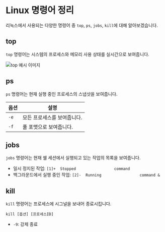 # Linux 명령어 정리

리눅스에서 사용되는 다양한 명령어 중 `top`, `ps`, `jobs`, `kill`에 대해 알아보겠습니다.

## top
`top` 명령어는 시스템의 프로세스와 메모리 사용 상태를 실시간으로 보여줍니다.

![top 예시 이미지](이미지_링크)

## ps
`ps` 명령어는 현재 실행 중인 프로세스의 스냅샷을 보여줍니다.

| 옵션 | 설명 |
| --- | --- |
| `-e` | 모든 프로세스를 보여줍니다. |
| `-f` | 풀 포맷으로 보여줍니다. |

## jobs
`jobs` 명령어는 현재 쉘 세션에서 실행되고 있는 작업의 목록을 보여줍니다.

- 일시 정지된 작업: `[1]+  Stopped                 command`
- 백그라운드에서 실행 중인 작업: `[2]-  Running                 command &`

## kill
`kill` 명령어는 프로세스에 시그널을 보내어 종료시킵니다.

`kill [옵션] [프로세스ID]`

- `-9`: 강제 종료
